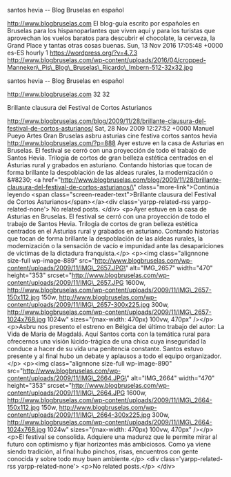 santos hevia -- Blog Bruselas en español

http://www.blogbruselas.com El blog-guía escrito por españoles en
Bruselas para los hispanoparlantes que viven aquí y para los turistas
que aprovechan los vuelos baratos para descubrir el chocolate, la
cerveza, la Grand Place y tantas otras cosas buenas. Sun, 13 Nov 2016
17:05:48 +0000 es-ES hourly 1 https://wordpress.org/?v=4.7.3
http://www.blogbruselas.com/wp-content/uploads/2016/04/cropped-Manneken\_Pis\_Blog\_Bruselas\_Ricardo\_Imbern-512-32x32.jpg

santos hevia -- Blog Bruselas en español

http://www.blogbruselas.com 32 32

Brillante clausura del Festival de Cortos Asturianos

http://www.blogbruselas.com/blog/2009/11/28/brillante-clausura-del-festival-de-cortos-asturianos/
Sat, 28 Nov 2009 12:27:52 +0000 Manuel Pueyo Artes Gran Bruselas asbru
asturias cine festiva cortos santos hevia
http://www.blogbruselas.com/?p=888 Ayer estuve en la casa de Asturias en
Bruselas. El festival se cerró con una proyección de todo el trabajo de
Santos Hevia. Trilogía de cortos de gran belleza estética centrados en
el Asturias rural y grabados en asturiano. Contando historias que tocan
de forma brillante la despoblación de las aldeas rurales, la
modernización o &\#8230; \<a
href=\"http://www.blogbruselas.com/blog/2009/11/28/brillante-clausura-del-festival-de-cortos-asturianos/\"
class=\"more-link\"\>Continúa leyendo \<span
class=\"screen-reader-text\"\>Brillante clausura del Festival de Cortos
Asturianos\</span\>\</a\>\<div class=\'yarpp-related-rss
yarpp-related-none\'\> No related posts. \</div\> \<p\>Ayer estuve en la
casa de Asturias en Bruselas. El festival se cerró con una proyección de
todo el trabajo de Santos Hevia. Trilogía de cortos de gran belleza
estética centrados en el Asturias rural y grabados en asturiano.
Contando historias que tocan de forma brillante la despoblación de las
aldeas rurales, la modernización o la sensación de vacío e impunidad
ante las desapariciones de víctimas de la dictadura franquista.\</p\>
\<p\>\<img class=\"alignnone size-full wp-image-889\"
src=\"http://www.blogbruselas.com/wp-content/uploads/2009/11/IMG\_2657.JPG\"
alt=\"IMG\_2657\" width=\"470\" height=\"353\"
srcset=\"http://www.blogbruselas.com/wp-content/uploads/2009/11/IMG\_2657.JPG
1600w,
http://www.blogbruselas.com/wp-content/uploads/2009/11/IMG\_2657-150x112.jpg
150w,
http://www.blogbruselas.com/wp-content/uploads/2009/11/IMG\_2657-300x225.jpg
300w,
http://www.blogbruselas.com/wp-content/uploads/2009/11/IMG\_2657-1024x768.jpg
1024w\" sizes=\"(max-width: 470px) 100vw, 470px\" /\>\</p\> \<p\>Asbru
nos presento el estreno en Bélgica del último trabajo del autor: La Vida
de Maria de Magdalá. Aquí Santos corta con la temática rural para
ofrecernos una visión lúcido-trágica de una chica cuya inseguridad la
conduce a hacer de su vida una penitencia constante. Santos estuvo
presente y al final hubo un debate y aplausos a todo el equipo
organizador.\</p\> \<p\>\<img class=\"alignnone size-full wp-image-890\"
src=\"http://www.blogbruselas.com/wp-content/uploads/2009/11/IMG\_2664.JPG\"
alt=\"IMG\_2664\" width=\"470\" height=\"353\"
srcset=\"http://www.blogbruselas.com/wp-content/uploads/2009/11/IMG\_2664.JPG
1600w,
http://www.blogbruselas.com/wp-content/uploads/2009/11/IMG\_2664-150x112.jpg
150w,
http://www.blogbruselas.com/wp-content/uploads/2009/11/IMG\_2664-300x225.jpg
300w,
http://www.blogbruselas.com/wp-content/uploads/2009/11/IMG\_2664-1024x768.jpg
1024w\" sizes=\"(max-width: 470px) 100vw, 470px\" /\>\</p\> \<p\>El
festival se consolida. Adquiere una madurez que le permite mirar al
futuro con optimismo y fijar horizontes más ambiciosos. Como ya viene
siendo tradición, al final hubo pinchos, risas, encuentros con gente
conocida y sobre todo muy buen ambiente.\</p\> \<div
class=\'yarpp-related-rss yarpp-related-none\'\> \<p\>No related
posts.\</p\> \</div\>
